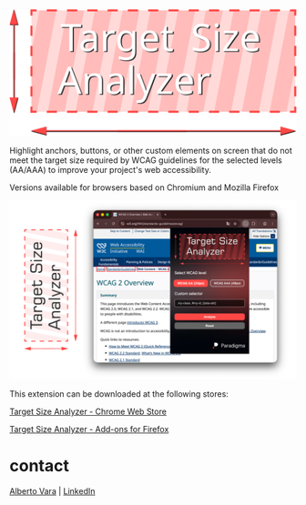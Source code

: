 ![Target Size Analyzer](chrome/images/logo.svg?v=2)

Highlight anchors, buttons, or other custom elements on screen that do not meet the target size required by WCAG guidelines for the selected levels (AA/AAA) to improve your project's web accessibility.

Versions available for browsers based on Chromium and Mozilla Firefox

![Target Size Analyzer screenshot](firefox/images/screenshot.png?v=2)

This extension can be downloaded at the following stores:

[Target Size Analyzer - Chrome Web Store](https://chromewebstore.google.com/detail/target-size-analyzer/negflphjbnonphgcammigbkhdljlgpkp)

[Target Size Analyzer - Add-ons for Firefox](https://addons.mozilla.org/es-ES/firefox/addon/target-size-analyzer/)

# contact

[Alberto Vara](https://albertovara.es) | [LinkedIn](https://es.linkedin.com/in/varaalberto)
